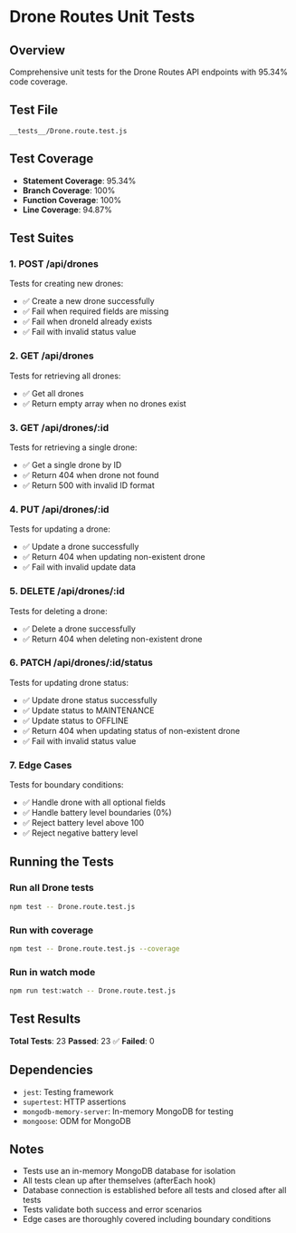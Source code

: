 # Drone Routes Unit Tests

## Overview
Comprehensive unit tests for the Drone Routes API endpoints with 95.34% code coverage.

## Test File
`__tests__/Drone.route.test.js`

## Test Coverage
- **Statement Coverage**: 95.34%
- **Branch Coverage**: 100%
- **Function Coverage**: 100%
- **Line Coverage**: 94.87%

## Test Suites

### 1. POST /api/drones
Tests for creating new drones:
- ✅ Create a new drone successfully
- ✅ Fail when required fields are missing
- ✅ Fail when droneId already exists
- ✅ Fail with invalid status value

### 2. GET /api/drones
Tests for retrieving all drones:
- ✅ Get all drones
- ✅ Return empty array when no drones exist

### 3. GET /api/drones/:id
Tests for retrieving a single drone:
- ✅ Get a single drone by ID
- ✅ Return 404 when drone not found
- ✅ Return 500 with invalid ID format

### 4. PUT /api/drones/:id
Tests for updating a drone:
- ✅ Update a drone successfully
- ✅ Return 404 when updating non-existent drone
- ✅ Fail with invalid update data

### 5. DELETE /api/drones/:id
Tests for deleting a drone:
- ✅ Delete a drone successfully
- ✅ Return 404 when deleting non-existent drone

### 6. PATCH /api/drones/:id/status
Tests for updating drone status:
- ✅ Update drone status successfully
- ✅ Update status to MAINTENANCE
- ✅ Update status to OFFLINE
- ✅ Return 404 when updating status of non-existent drone
- ✅ Fail with invalid status value

### 7. Edge Cases
Tests for boundary conditions:
- ✅ Handle drone with all optional fields
- ✅ Handle battery level boundaries (0%)
- ✅ Reject battery level above 100
- ✅ Reject negative battery level

## Running the Tests

### Run all Drone tests
```bash
npm test -- Drone.route.test.js
```

### Run with coverage
```bash
npm test -- Drone.route.test.js --coverage
```

### Run in watch mode
```bash
npm run test:watch -- Drone.route.test.js
```

## Test Results
**Total Tests**: 23
**Passed**: 23 ✅
**Failed**: 0

## Dependencies
- `jest`: Testing framework
- `supertest`: HTTP assertions
- `mongodb-memory-server`: In-memory MongoDB for testing
- `mongoose`: ODM for MongoDB

## Notes
- Tests use an in-memory MongoDB database for isolation
- All tests clean up after themselves (afterEach hook)
- Database connection is established before all tests and closed after all tests
- Tests validate both success and error scenarios
- Edge cases are thoroughly covered including boundary conditions

